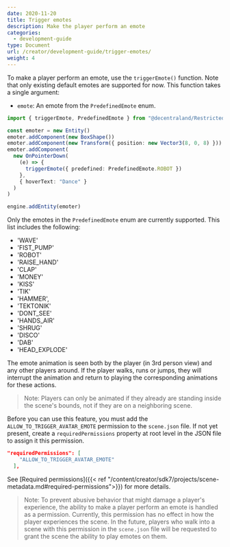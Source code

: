 ```yaml
---
date: 2020-11-20
title: Trigger emotes
description: Make the player perform an emote
categories:
  - development-guide
type: Document
url: /creator/development-guide/trigger-emotes/
weight: 4
---
```



<!-- TODO: all -->


To make a player perform an emote, use the `triggerEmote()` function. Note that only existing default emotes are supported for now. This function takes a single argument:

- `emote`: An emote from the `PredefinedEmote` enum.

```ts
import { triggerEmote, PredefinedEmote } from "@decentraland/RestrictedActions"

const emoter = new Entity()
emoter.addComponent(new BoxShape())
emoter.addComponent(new Transform({ position: new Vector3(8, 0, 8) }))
emoter.addComponent(
  new OnPointerDown(
    (e) => {
      triggerEmote({ predefined: PredefinedEmote.ROBOT })
    },
    { hoverText: "Dance" }
  )
)

engine.addEntity(emoter)
```

Only the emotes in the `PredefinedEmote` enum are currently supported. This list includes the following:

- 'WAVE'
- 'FIST_PUMP'
- 'ROBOT'
- 'RAISE_HAND'
- 'CLAP'
- 'MONEY'
- 'KISS'
- 'TIK'
- 'HAMMER',
- 'TEKTONIK'
- 'DONT_SEE'
- 'HANDS_AIR'
- 'SHRUG'
- 'DISCO'
- 'DAB'
- 'HEAD_EXPLODE'

The emote animation is seen both by the player (in 3rd person view) and any other players around. If the player walks, runs or jumps, they will interrupt the animation and return to playing the corresponding animations for these actions.

> Note: Players can only be animated if they already are standing inside the scene's bounds, not if they are on a neighboring scene.

Before you can use this feature, you must add the `ALLOW_TO_TRIGGER_AVATAR_EMOTE` permission to the `scene.json` file. If not yet present, create a `requiredPermissions` property at root level in the JSON file to assign it this permission.

```json
"requiredPermissions": [
    "ALLOW_TO_TRIGGER_AVATAR_EMOTE"
  ],
```

See [Required permissions]({{< ref "/content/creator/sdk7/projects/scene-metadata.md#required-permissions">}}) for more details.

> Note: To prevent abusive behavior that might damage a player's experience, the ability to make a player perform an emote is handled as a permission. Currently, this permission has no effect in how the player experiences the scene. In the future, players who walk into a scene with this permission in the `scene.json` file will be requested to grant the scene the ability to play emotes on them.
